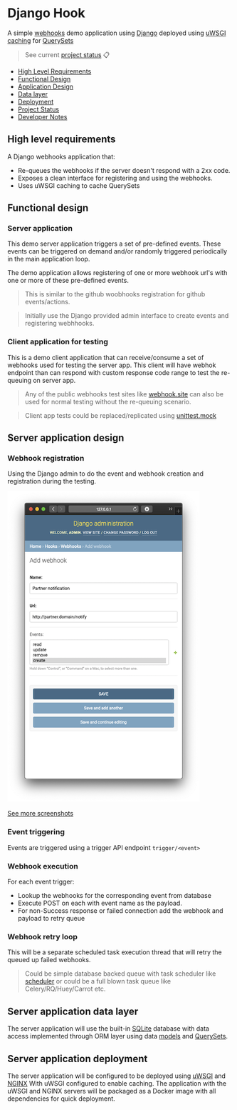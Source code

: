 # Django Hook

A simple [webhooks](https://en.wikipedia.org/wiki/Webhook) demo application using
[Django](https://www.djangoproject.com) deployed using
[uWSGI caching](https://uwsgi-docs.readthedocs.io/en/latest/Caching.html) for
[QuerySets](https://docs.djangoproject.com/en/3.0/ref/models/querysets/) 

> See current [project status](docs/status.md) :clipboard: 
>
- [High Level Requirements](#high-level-requirements)
- [Functional Design](#functional-design)
- [Application Design](#server-application-design)
- [Data layer](#server-application-data-layer)
- [Deployment](#server-application-deployment)
- [Project Status](docs/status.md)
- [Developer Notes](docs/developer-notes.md)

## High level requirements

A Django webhooks application that:
 - Re-queues the webhooks if the server doesn't respond with a 2xx code.
 - Exposes a clean interface for registering and using the webhooks.
 - Uses uWSGI caching to cache QuerySets

## Functional design

### Server application

This demo server application triggers a set of pre-defined events. These events can be triggered on demand and/or
randomly triggered periodically in the main application loop.

The demo application allows registering of one or more webhook url's with one or more of these pre-defined events.

> This is similar to the github woobhooks registration for github events/actions.

> Initially use the Django provided admin interface to create events and registering webhhooks.

### Client application for testing

This is a demo client application that can receive/consume a set of webhooks used for testing the server app.
This client will have webhok endpoint than can respond with custom response code range to test the re-queuing
on server app.

> Any of the public webhooks test sites like [webhook.site](https://webhook.site) can also be used for normal testing
> without the re-queuing scenario.

> Client app tests could be replaced/replicated using
>[unittest.mock](https://docs.python.org/3/library/unittest.mock.html)

## Server application design

### Webhook registration

Using the Django admin to do the event and webhook creation and registration during the testing.

![Add Webhooks](docs/screenshots/add-webhook.png)

[See more screenshots](docs/status.md#april-2-2020)

### Event triggering

Events are triggered using a trigger API endpoint `trigger/<event>`

### Webhook execution

For each event trigger:
 - Lookup the webhooks for the corresponding event from database
 - Execute POST on each with event name as the payload.
 - For non-Success response or failed connection add the webhook and payload to retry queue

### Webhook retry loop

This will be a separate scheduled task execution thread that will retry the queued up failed webhooks.

> Could be simple database backed queue with task scheduler like [scheduler](https://github.com/dbader/schedule)
> or could be a full blown task queue like Celery/RQ/Huey/Carrot etc.

## Server application data layer

The server application will use the built-in [SQLite](https://www.sqlite.org/index.html) database with data access
implemented through ORM layer using data [models](https://docs.djangoproject.com/en/3.0/topics/db/models/) and
[QuerySets](https://docs.djangoproject.com/en/3.0/ref/models/querysets/#django.db.models.query.QuerySet).

## Server application deployment

The server application will be configured to be deployed using
[uWSGI](https://uwsgi-docs.readthedocs.io/en/latest/WSGIquickstart.html) and [NGINX](https://www.nginx.com)
With uWSGI configured to enable caching.
The application with the uWSGI and NGINX servers will be packaged as a Docker image with all dependencies for quick
deployment.


